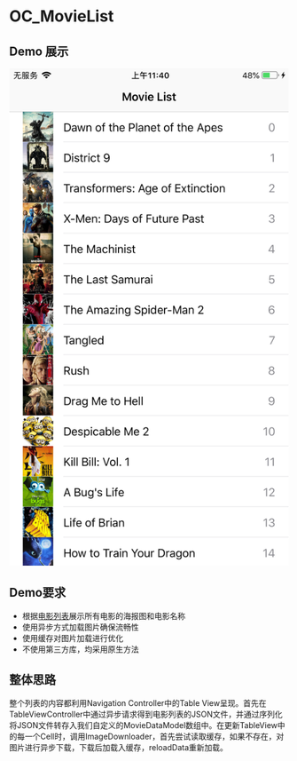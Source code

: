 # OC_MovieList

## Demo 展示

![](https://github.com/jiaqi-xiao/OC_MovieList/blob/main/README.assets/IMG_0004.PNG)

## Demo要求

- 根据[电影列表](https://api.androidhive.info/json/movies.json)展示所有电影的海报图和电影名称
- 使用异步方式加载图片确保流畅性
- 使用缓存对图片加载进行优化
- 不使用第三方库，均采用原生方法

## 整体思路

整个列表的内容都利用Navigation Controller中的Table View呈现。首先在TableViewController中通过异步请求得到电影列表的JSON文件，并通过序列化将JSON文件转存入我们自定义的MovieDataModel数组中。在更新TableView中的每一个Cell时，调用ImageDownloader，首先尝试读取缓存，如果不存在，对图片进行异步下载，下载后加载入缓存，reloadData重新加载。